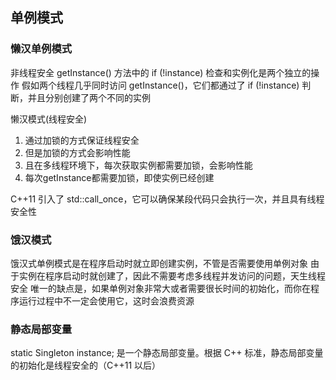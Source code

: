 ## 单例模式

### 懒汉单例模式
  非线程安全
  getInstance() 方法中的 if (!instance) 检查和实例化是两个独立的操作
  假如两个线程几乎同时访问 getInstance()，它们都通过了 if (!instance) 判断，并且分别创建了两个不同的实例

  懒汉模式(线程安全)
  1. 通过加锁的方式保证线程安全
  2. 但是加锁的方式会影响性能
  3. 且在多线程环境下，每次获取实例都需要加锁，会影响性能
  4. 每次getInstance都需要加锁，即使实例已经创建

  C++11 引入了 std::call_once，它可以确保某段代码只会执行一次，并且具有线程安全性

### 饿汉模式
  饿汉式单例模式是在程序启动时就立即创建实例，不管是否需要使用单例对象
  由于实例在程序启动时就创建了，因此不需要考虑多线程并发访问的问题，天生线程安全
  唯一的缺点是，如果单例对象非常大或者需要很长时间的初始化，而你在程序运行过程中不一定会使用它，这时会浪费资源

### 静态局部变量
  static Singleton instance; 是一个静态局部变量。根据 C++ 标准，静态局部变量的初始化是线程安全的（C++11 以后）
